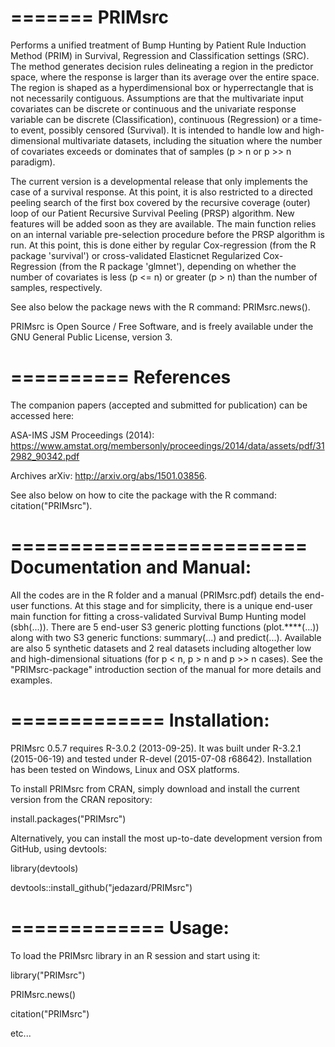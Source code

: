 =======
PRIMsrc
=======
Performs a unified treatment of Bump Hunting by Patient Rule Induction Method (PRIM) in Survival, Regression and Classification settings (SRC). The method generates decision rules delineating a region in the predictor space, where the response is larger than its average over the entire space. The region is shaped as a hyperdimensional box or hyperrectangle that is not necessarily contiguous. Assumptions are that the multivariate input covariates can be discrete or continuous and the univariate response variable can be discrete (Classification), continuous (Regression) or a time-to event, possibly censored (Survival). It is intended to handle low and high-dimensional multivariate datasets, including the situation where the number of covariates exceeds or dominates that of samples (p > n or p >> n paradigm).

The current version is a developmental release that only implements the case of a survival response. At this point, it is also restricted to a directed peeling search of the first box covered by the recursive coverage (outer) loop of our Patient Recursive Survival Peeling (PRSP) algorithm. New features will be added soon as they are available. The main function relies on an internal variable pre-selection procedure before the PRSP algorithm is run. At this point, this is done either by regular Cox-regression (from the R package 'survival') or cross-validated Elasticnet Regularized Cox-Regression (from the R package 'glmnet'), depending on whether the number of covariates is less (p <= n) or greater (p > n) than the number of samples, respectively.

See also below the package news with the R command: PRIMsrc.news().

PRIMsrc is Open Source / Free Software, and is freely available under the GNU General Public License, version 3.

==========
References
==========
The companion papers (accepted and submitted for publication) can be accessed here:

ASA-IMS JSM Proceedings (2014): 
https://www.amstat.org/membersonly/proceedings/2014/data/assets/pdf/312982_90342.pdf

Archives arXiv:
http://arxiv.org/abs/1501.03856.

See also below on how to cite the package with the R command: citation("PRIMsrc").

=========================
Documentation and Manual: 
=========================
All the codes are in the R folder and a manual (PRIMsrc.pdf) details the end-user functions. At this stage and for simplicity, there is a unique end-user main function for fitting a cross-validated Survival Bump Hunting model (sbh(...)). There are 5 end-user S3 generic plotting functions (plot.****(...)) along with two S3 generic functions: summary(...) and predict(...). Available are also 5 synthetic datasets and 2 real datasets including altogether low and high-dimensional situations (for p < n, p > n and p >> n cases). See the "PRIMsrc-package" introduction section of the manual for more details and examples.

=============
Installation: 
=============
PRIMsrc 0.5.7 requires R-3.0.2 (2013-09-25).
It was built under R-3.2.1 (2015-06-19) and tested under R-devel (2015-07-08 r68642).
Installation has been tested on Windows, Linux and OSX platforms.

To install PRIMsrc from CRAN, simply download and install the current version from the CRAN repository:

install.packages("PRIMsrc")

Alternatively, you can install the most up-to-date development version from GitHub, using devtools:

library(devtools)

devtools::install_github("jedazard/PRIMsrc")

=============
Usage: 
=============
To load the PRIMsrc library in an R session and start using it:

library("PRIMsrc")

PRIMsrc.news()

citation("PRIMsrc")

etc...
